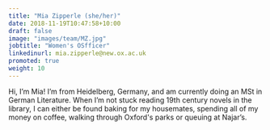 ```yaml
---
title: "Mia Zipperle (she/her)"
date: 2018-11-19T10:47:58+10:00
draft: false
image: "images/team/MZ.jpg"
jobtitle: "Women's OSfficer"
linkedinurl: mia.zipperle@new.ox.ac.uk
promoted: true
weight: 10
---
```


Hi, I’m Mia! I’m from Heidelberg, Germany, and am currently doing an MSt in German Literature. When I’m not stuck reading 19th century novels in the library, I can either be found baking for my housemates, spending all of my money on coffee, walking through Oxford's parks or queuing at Najar’s.
